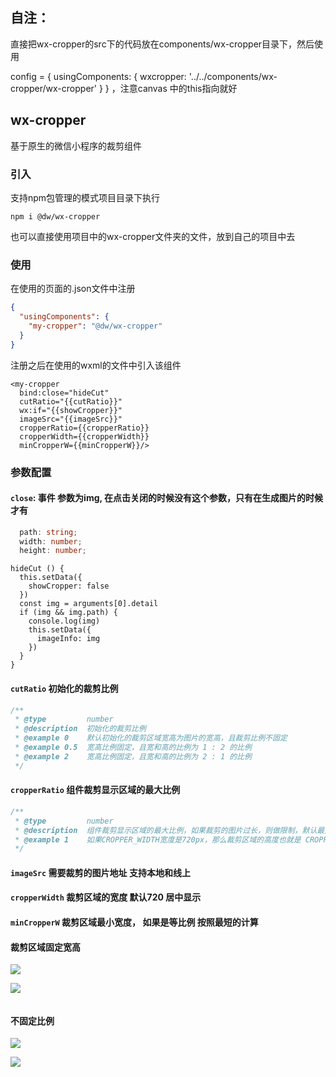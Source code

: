 ## 自注：
直接把wx-cropper的src下的代码放在components/wx-cropper目录下，然后使用

  config = {
    usingComponents: {
      wxcropper: '../../components/wx-cropper/wx-cropper'
    }
  }
，注意canvas 中的this指向就好





## wx-cropper
基于原生的微信小程序的裁剪组件

### 引入
支持npm包管理的模式项目目录下执行
```code
npm i @dw/wx-cropper
```

也可以直接使用项目中的wx-cropper文件夹的文件，放到自己的项目中去

### 使用

在使用的页面的.json文件中注册
```json
{
  "usingComponents": {
    "my-cropper": "@dw/wx-cropper"
  }
}
```

注册之后在使用的wxml的文件中引入该组件
```code
<my-cropper
  bind:close="hideCut"
  cutRatio="{{cutRatio}}"
  wx:if="{{showCropper}}"
  imageSrc="{{imageSrc}}"
  cropperRatio={{cropperRatio}}
  cropperWidth={{cropperWidth}}
  minCropperW={{minCropperW}}/>
```

### 参数配置
#### `close`: 事件  参数为img, 在点击关闭的时候没有这个参数，只有在生成图片的时候才有
```ts
  path: string;
  width: number;
  height: number;
```
```code
hideCut () {
  this.setData({
    showCropper: false
  })
  const img = arguments[0].detail
  if (img && img.path) {
    console.log(img)
    this.setData({
      imageInfo: img
    })
  }
}
```
#### `cutRatio`   初始化的裁剪比例
```js
/**
 * @type         number
 * @description  初始化的裁剪比例
 * @example 0    默认初始化的裁剪区域宽高为图片的宽高，且裁剪比例不固定
 * @example 0.5  宽高比例固定，且宽和高的比例为 1 : 2 的比例
 * @example 2    宽高比例固定，且宽和高的比例为 2 : 1 的比例
 */
```

#### `cropperRatio`   组件裁剪显示区域的最大比例
```js
/**
 * @type         number
 * @description  组件裁剪显示区域的最大比例，如果裁剪的图片过长，则做限制，默认最大宽高比例为 宽640 / 高960 (宽高比例)
 * @example 1    如果CROPPER_WIDTH宽度是720px，那么裁剪区域的高度也就是 CROPPER_WIDTH / cropperRatio 为 720px;
 */
```

#### `imageSrc`   需要裁剪的图片地址 支持本地和线上

#### `cropperWidth`   裁剪区域的宽度 默认720  居中显示

#### `minCropperW`    裁剪区域最小宽度， 如果是等比例 按照最短的计算

#### 裁剪区域固定宽高
![](https://github.com/IFmiss/wx-cropper//blob/master/1.jpg)

![](https://github.com/IFmiss/wx-cropper//blob/master/2.jpg)
```js
```

#### 不固定比例

![](https://github.com/IFmiss/wx-cropper//blob/master/4.jpg)

![](https://github.com/IFmiss/wx-cropper//blob/master/3.jpg)
